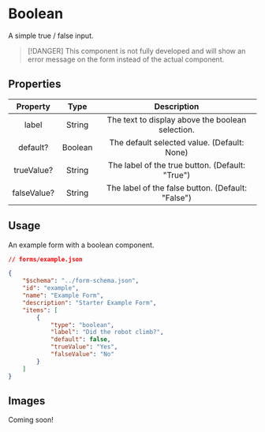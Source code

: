 # Boolean
A simple true / false input.

> [!DANGER]
> This component is not fully developed and will show an error message on the form instead of the actual component.

## Properties

|   Property  |   Type  |                    Description                    |
|:-----------:|:-------:|:-------------------------------------------------:|
|    label    |  String |  The text to display above the boolean selection. |
|   default?  | Boolean |    The default selected value. (Default: None)    |
|  trueValue? |  String |  The label of the true button. (Default: "True")  |
| falseValue? |  String | The label of the false button. (Default: "False") |

## Usage
An example form with a boolean component.
```json
// forms/example.json

{
    "$schema": "../form-schema.json",
    "id": "example",
    "name": "Example Form",
    "description": "Starter Example Form",
    "items": [
        {
            "type": "boolean",
            "label": "Did the robot climb?",
            "default": false,
            "trueValue": "Yes",
            "falseValue": "No"
        }
    ]
}
```

## Images
Coming soon!
